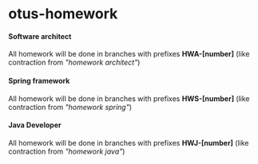 # otus-homework
#### Software architect
All homework will be done in branches with prefixes **HWA-[number]** (like contraction from *"homework architect"*)

#### Spring framework
All homework will be done in branches with prefixes **HWS-[number]** (like contraction from *"homework spring"*)

#### Java Developer
All homework will be done in branches with prefixes **HWJ-[number]** (like contraction from *"homework java"*)
